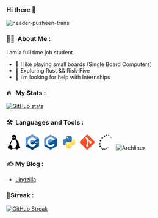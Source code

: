 ### Hi there 👋

![header-pusheen-trans](https://github.com/Lingzilla/Lingzilla/assets/133772875/ec1dbc39-b53b-47d1-a55d-928ec079eb07)

### :woman_technologist: &nbsp;About Me :

I am a full time job student.

- 🔭 I like playing small boards (Single Board Computers)
- 🌱 Exploring Rust && Risk-Five
- 🤔 I’m looking for help with Internships

### 🔥 &nbsp; My Stats :

[![GitHub stats](https://github-readme-stats.vercel.app/api?username=Lingzilla)](https://github.com/anuraghazra/github-readme-stats)

### 🛠 &nbsp;Languages and Tools :
<p>
  <img src="https://github.com/devicons/devicon/blob/master/icons/linux/linux-plain.svg" title="Linux" alt="Linux" width="40" height="40"/>&nbsp;
  <img src="https://github.com/devicons/devicon/blob/master/icons/cplusplus/cplusplus-original.svg" title="CPP" alt="CPP" width="40" height="40"/>&nbsp;
  <img src="https://github.com/devicons/devicon/blob/master/icons/c/c-original.svg" title="C" alt="C" width="40" height="40"/>&nbsp;
  <img src="https://github.com/devicons/devicon/blob/master/icons/python/python-original.svg" title="Python" alt="Python" width="40" height="40"/>&nbsp;
  <img src="https://github.com/devicons/devicon/blob/master/icons/git/git-original.svg" title="Git" alt="Git" width="40" height="40"/>&nbsp;
  <img src="https://github.com/devicons/devicon/blob/master/icons/ssh/ssh-original.svg" title="SSH" alt="SSH" width="40" height="40"/>&nbsp;
  <img src="https://archlinux.org/static/logos/archlinux-logo-dark-scalable.518881f04ca9.svg" title="ArchLinux" alt="Archlinux" width="120" height="40"/>&nbsp;
<p>

### ✍️ My Blog : 
- [Lingzilla](https://Lingzilla.github.io)

### 📶Streak :
[![GitHub Streak](https://streak-stats.demolab.com/?user=Lingzilla)](https://git.io/streak-stats)
  
<!--
**Lingzilla/Lingzilla** is a ✨ _special_ ✨ repository because its `README.md` (this file) appears on your GitHub profile.

Here are some ideas to get you started:

- 🔭 I’m currently working on ...
- 🌱 I’m currently learning ...
- 👯 I’m looking to collaborate on ...
- 🤔 I’m looking for help with ...
- 💬 Ask me about ...
- 📫 How to reach me: ...
- 😄 Pronouns: ...
- ⚡ Fun fact: ...
-->
